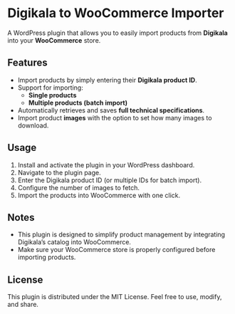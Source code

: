 # Digikala to WooCommerce Importer

A WordPress plugin that allows you to easily import products from **Digikala** into your **WooCommerce** store.

## Features
- Import products by simply entering their **Digikala product ID**.
- Support for importing:
    - **Single products**
    - **Multiple products (batch import)**
- Automatically retrieves and saves **full technical specifications**.
- Import product **images** with the option to set how many images to download.

## Usage
1. Install and activate the plugin in your WordPress dashboard.
2. Navigate to the plugin page.
3. Enter the Digikala product ID (or multiple IDs for batch import).
4. Configure the number of images to fetch.
5. Import the products into WooCommerce with one click.

## Notes
- This plugin is designed to simplify product management by integrating Digikala’s catalog into WooCommerce.
- Make sure your WooCommerce store is properly configured before importing products.

## License
This plugin is distributed under the MIT License. Feel free to use, modify, and share.  
